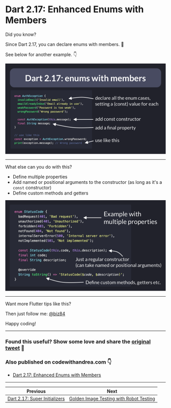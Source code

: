 # Dart 2.17: Enhanced Enums with Members

Did you know?

Since Dart 2.17, you can declare enums with members. 🚀

See below for another example. 👇

![](050.1-enums-members.png)

---

What else can you do with this?

- Define multiple properties
- Add named or positional arguments to the constructor (as long as it's a `const` constructor)
- Define custom methods and getters

![](050.2-enums-multiple-members.png)

---

Want more Flutter tips like this?

Then just follow me: [@biz84](https://twitter.com/biz84)

Happy coding!

---

### Found this useful? Show some love and share the [original tweet](https://twitter.com/biz84/status/1523919468283453440) 🙏

### Also published on codewithandrea.com 👇

- [Dart 2.17: Enhanced Enums with Members](https://codewithandrea.com/tips/enums-with-members-dart-2.17)

---

| Previous | Next |
| -------- | ---- |
| [Dart 2.17: Super Initializers](../0049-dart-2-17-super-initializers/index.md) | [Golden Image Testing with Robot Testing](../0051-golden-image-testing-with-robot-testing/index.md) |